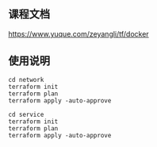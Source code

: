 ## 课程文档
https://www.yuque.com/zeyangli/tf/docker


## 使用说明

```
cd network
terraform init 
terraform plan 
terraform apply -auto-approve
```

```
cd service
terraform init 
terraform plan 
terraform apply -auto-approve
```